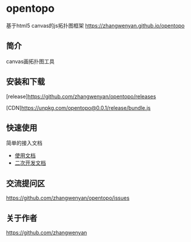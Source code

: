 # opentopo
基于html5 canvas的js拓扑图框架  https://zhangwenyan.github.io/opentopo

## 简介
    
canvas画拓扑图工具

## 安装和下载

[release]https://github.com/zhangwenyan/opentopo/releases

[CDN]https://unpkg.com/opentopo@0.0.1/release/bundle.js

## 快速使用
简单的接入文档

- [使用文档](./doc/use/README.md)
- [二次开发文档](./doc/dev/README.md)


## 交流提问区

https://github.com/zhangwenyan/opentopo/issues

## 关于作者

https://github.com/zhangwenyan


